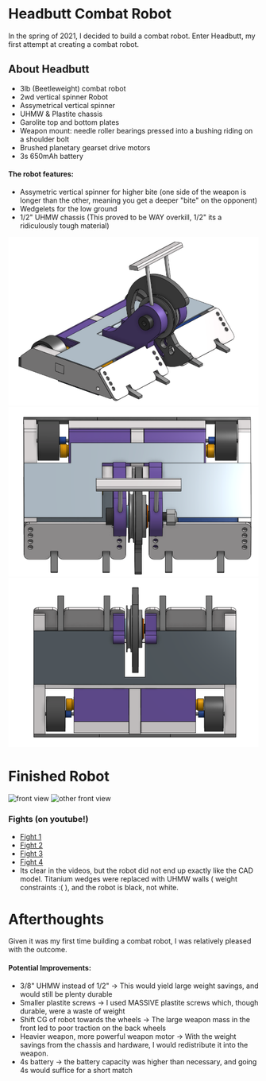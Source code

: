 # Headbutt Combat Robot
In the spring of 2021, I decided to build a combat robot. Enter Headbutt,
my first attempt at creating a combat robot.

## About Headbutt
- 3lb (Beetleweight) combat robot
- 2wd vertical spinner Robot
- Assymetrical vertical spinner
- UHMW & Plastite chassis
- Garolite top and bottom plates
- Weapon mount: needle roller bearings pressed into a bushing riding on a shoulder bolt
- Brushed planetary gearset drive motors
- 3s 650mAh battery

#### The robot features:
- Assymetric vertical spinner for higher bite
  (one side of the weapon is longer than the other, meaning you get a deeper "bite" on the opponent)
- Wedgelets for the low ground
- 1/2" UHMW chassis (This proved to be WAY overkill, 1/2" its a ridiculously tough material)

![isometric view](https://github.com/Trevin-Small/Headbutt-Beetleweight/blob/main/isometric.png)
![top view](https://github.com/Trevin-Small/Headbutt-Beetleweight/blob/main/top.png)
![side view](https://github.com/Trevin-Small/Headbutt-Beetleweight/blob/main/bottom.png)

# Finished Robot
![front view](https://github.com/Trevin-Small/Headbutt-Beetleweight/blob/main/front_view.png)
![other front view](https://github.com/Trevin-Small/Headbutt-Beetleweight/blob/main/alt_front.png)



### Fights (on youtube!)
- [Fight 1](https://youtu.be/kC-pc0cVocw?t=1101)
- [Fight 2](https://youtu.be/kC-pc0cVocw?t=1585)
- [Fight 3](https://youtu.be/kC-pc0cVocw?t=3255)
- [Fight 4](https://youtu.be/kC-pc0cVocw?t=4509)
- Its clear in the videos, but the robot did not end up exactly like the CAD model.
  Titanium wedges were replaced with UHMW walls ( weight constraints :( ), and the robot is black, not white.

# Afterthoughts
Given it was my first time building a combat robot, I was relatively pleased with the outcome.

#### Potential Improvements:
- 3/8" UHMW instead of 1/2" -> This would yield large weight savings, and would still be plenty durable
- Smaller plastite screws -> I used MASSIVE plastite screws which, though durable, were a waste of weight
- Shift CG of robot towards the wheels -> The large weapon mass in the front led to poor traction on the back wheels
- Heavier weapon, more powerful weapon motor -> With the weight savings from the chassis and hardware, I would redistribute
  it into the weapon.
- 4s battery -> the battery capacity was higher than necessary, and going 4s would suffice for a short match
